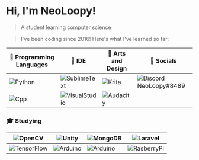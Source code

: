 # Hi, I'm NeoLoopy! 

> A student learning computer science

> I've been coding since 2016! Here's what I've learned so far:

:izakaya_lantern: Programming Languages | :repeat_one: IDE | :bento: Arts and Design | :rice_scene: Socials 
------------ | ------------- | ------------- | -------------
![Python](https://img.shields.io/badge/Python-3776AB?style=for-the-badge&logo=python&logoColor=white) | ![SublimeText](https://img.shields.io/badge/sublime_text-%23575757.svg?&style=for-the-badge&logo=sublime-text&logoColor=important) | ![Krita](https://img.shields.io/badge/Krita-203759?style=for-the-badge&logo=krita&logoColor=EEF37B) | ![Discord](https://img.shields.io/badge/Discord-7289DA?style=for-the-badge&logo=discord&logoColor=white) NeoLoopy#8489
![Cpp](https://img.shields.io/badge/C%2B%2B-00599C?style=for-the-badge&logo=c%2B%2B&logoColor=white) | ![VisualStudio](https://img.shields.io/badge/Visual_Studio-5C2D91?style=for-the-badge&logo=visual%20studio&logoColor=white) | ![Audacity](https://img.shields.io/badge/Audacity-0000CC?style=for-the-badge&logo=audacity&logoColor=white)  

### :mortar_board: Studying

![OpenCV](https://img.shields.io/badge/OpenCV-27338e?style=for-the-badge&logo=OpenCV&logoColor=white)  | ![Unity](https://img.shields.io/badge/Unity-100000?style=for-the-badge&logo=unity&logoColor=white)  |  ![MongoDB](https://img.shields.io/badge/MongoDB-4EA94B?style=for-the-badge&logo=mongodb&logoColor=white)  | ![Laravel](https://img.shields.io/badge/Laravel-FF2D20?style=for-the-badge&logo=laravel&logoColor=white) 
------------ | ------------- | ------------- | -------------
![TensorFlow](https://img.shields.io/badge/TensorFlow-FF6F00?style=for-the-badge&logo=tensorflow&logoColor=white)  | ![Arduino](https://img.shields.io/badge/Arduino-00979D?style=for-the-badge&logo=Arduino&logoColor=white)  | ![Arduino](https://img.shields.io/badge/Arduino-00979D?style=for-the-badge&logo=Arduino&logoColor=white)  | ![RasberryPi](https://img.shields.io/badge/Raspberry%20Pi-A22846?style=for-the-badge&logo=Raspberry%20Pi&logoColor=white) 


<!---
Neoloopy/Neoloopy is a ✨ special ✨ repository because its `README.md` (this file) appears on your GitHub profile.
You can click the Preview link to take a look at your changes.
--->
